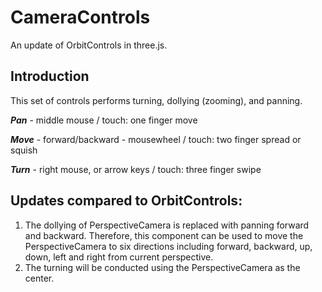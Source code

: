 # CameraControls 
An update of OrbitControls in three.js. 

## Introduction
This set of controls performs turning, dollying (zooming), and panning.

***Pan*** - middle mouse / touch: one finger move

***Move*** - forward/backward - mousewheel / touch: two finger spread or squish

***Turn*** - right mouse, or arrow keys / touch: three finger swipe

## Updates compared to OrbitControls:
1. The dollying of PerspectiveCamera is replaced with panning forward and backward. Therefore, this component can be used to move the PerspectiveCamera to six directions including forward, backward, up, down, left and right from current perspective.
2. The turning will be conducted using the PerspectiveCamera as the center.


